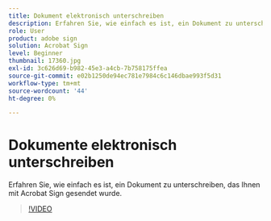 ```yaml
---
title: Dokument elektronisch unterschreiben
description: Erfahren Sie, wie einfach es ist, ein Dokument zu unterschreiben, das Ihnen mit Acrobat Sign gesendet wurde
role: User
product: adobe sign
solution: Acrobat Sign
level: Beginner
thumbnail: 17360.jpg
exl-id: 3c626d69-b982-45e3-a4cb-7b758175ffea
source-git-commit: e02b1250de94ec781e7984c6c146dbae993f5d31
workflow-type: tm+mt
source-wordcount: '44'
ht-degree: 0%

---
```


# Dokumente elektronisch unterschreiben

Erfahren Sie, wie einfach es ist, ein Dokument zu unterschreiben, das Ihnen mit Acrobat Sign gesendet wurde.

>[!VIDEO](https://video.tv.adobe.com/v/17360?hidetitle=true)
